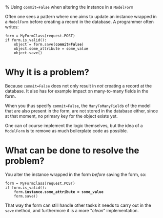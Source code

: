 % Using `commit=False` when altering the instance in a `ModelForm`

Often one sees a pattern where one aims to update an instance wrapped in a
`ModelForm` before creating a record in the database. A programmer often writes:

<pre><code>form = MyFormClass(request.POST)
if form.is_valid():
    object = form.save(<b>commit=False</b>)
    object.some_attribute = some_value
    object.save()</code></pre>

# Why it is a problem?

Because `commit=False` does not only result in *not* creating a record at the
database. It also has for example impact on many-to-many fields in the form.

When you thus specify `commit=False`, the `ManyToManyField`s of the model that
are also present in the form, are not stored in the database either, since at
that moment, no primary key for the object exists yet.

One can of course implement the logic themselves, but the idea of a `ModelForm`
is to remove as much boilerplate code as possible.


# What can be done to resolve the problem?

You alter the instance wrapped in the form *before* saving the form, so:

<pre><code>form = MyFormClass(request.POST)
if form.is_valid():
    form<b>.instance.some_attribute = some_value</b>
    form.save()</code></pre>

That way the form can still handle other tasks it needs to carry out in the
`save` method, and furthermore it is a more "*clean*" implementation.
